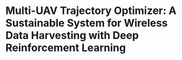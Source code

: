 # Multi-UAV Trajectory Optimizer: A Sustainable System for Wireless Data Harvesting with Deep Reinforcement Learning
